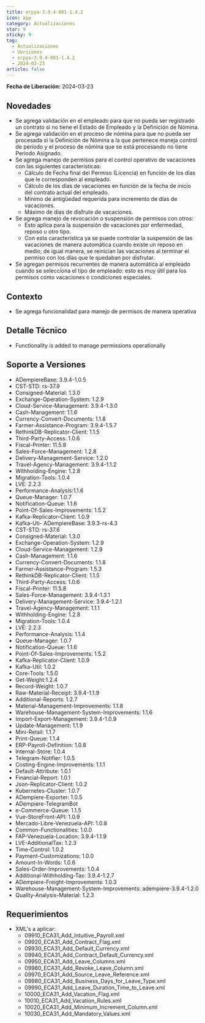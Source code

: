 ```yaml
---
title: erpya-3.9.4-001-1.4.2
icon: app
category: Actualizaciones
star: 9
sticky: 9
tag:
  - Actualizaciones
  - Versiones
  - erpya-3.9.4-001-1.4.2
  - 2024-03-23
article: false
---
```


**Fecha de Liberación:** 2024-03-23

## Novedades

- Se agrega validación en el empleado para que no pueda ser registrado un contrato si no tiene el Estado de Empleado y la Definición de Nómina.
- Se agrega validación en el proceso de nómina para que no pueda ser procesada si la Definición de Nómina a la que pertenece maneja control de período y el proceso de nómina que se está procesando no tiene Período Asignado.
- Se agrega manejo de permisos para el control operativo de vacaciones con las siguientes características:
  - Cálculo de Fecha final del Permiso (Licencia) en función de los días que le corresponden al empleado.
  - Cálculo de los días de vacaciones en función de la fecha de inicio del contrato actual del empleado.
  - Mínimo de antigüedad requerida para incremento de días de vacaciones.
  - Máximo de días de disfrute de vacaciones.
- Se agrega manejo de revocación o suspensión de permisos con otros:
  - Esto aplica para la suspensión de vacaciones por enfermedad, reposo u otro tipo.
  - Con esta característica ya se puede controlar la suspensión de las vacaciones de manera automática cuando existe un reposo en medio; de igual manera, se reinician las vacaciones al terminar el permiso con los días que le quedaban por disfrutar.
- Se agregan permisos recurrentes de manera automática al empleado cuando se selecciona el tipo de empleado: esto es muy útil para los permisos como vacaciones o condiciones especiales.

## Contexto

- Se agrega funcionalidad para manejo de permisos de manera operativa

## Detalle Técnico

- Functionality is added to manage permissions operationally

## Soporte a Versiones

- ADempiereBase: 3.9.4-1.0.5
- CST-STD: rs-37.9
- Consigned-Material: 1.3.0
- Exchange-Operation-System: 1.2.9
- Cloud-Service-Management: 3.9.4-1.3.0
- Cash-Management: 1.1.6
- Currency-Convert-Documents: 1.1.8
- Farmer-Assistance-Program: 3.9.4-1.5.7
- RethinkDB-Replicator-Client: 1.1.5
- Third-Party-Access: 1.0.6
- Fiscal-Printer: 11.5.8
- Sales-Force-Management: 1.2.8
- Delivery-Management-Service: 1.2.0
- Travel-Agency-Management: 3.9.4-1.1.2
- Withholding-Engine: 1.2.8
- Migration-Tools: 1.0.4
- LVE: 2.2.3
- Performance-Analysis:1.1.6
- Queue-Manager: 1.0.7
- Notification-Queue: 1.1.6
- Point-Of-Sales-Improvements: 1.5.2
- Kafka-Replicator-Client: 1.0.9
- Kafka-Uti- ADempiereBase: 3.9.3-rs-4.3
- CST-STD: rs-37.6
- Consigned-Material: 1.3.0
- Exchange-Operation-System: 1.2.9
- Cloud-Service-Management: 1.2.9
- Cash-Management: 1.1.6
- Currency-Convert-Documents: 1.1.8
- Farmer-Assistance-Program: 1.5.3
- RethinkDB-Replicator-Client: 1.1.5
- Third-Party-Access: 1.0.6
- Fiscal-Printer: 11.5.8
- Sales-Force-Management: 3.9.4-1.3.1
- Delivery-Management-Service: 3.9.4-1.2.1
- Travel-Agency-Management: 1.1.1
- Withholding-Engine: 1.2.8
- Migration-Tools: 1.0.4
- LVE: 2.2.3
- Performance-Analysis: 1.1.4
- Queue-Manager: 1.0.7
- Notification-Queue: 1.1.6
- Point-Of-Sales-Improvements: 1.5.2
- Kafka-Replicator-Client: 1.0.9
- Kafka-Util: 1.0.2
- Core-Tools: 1.5.0
- Get-Weight:1.2.4
- Record-Weight: 1.0.7
- Raw-Material-Receipt: 3.9.4-1.1.9
- Additional-Reports: 1.2.7
- Material-Management-Improvements: 1.1.8
- Warehouse-Management-System-Improvements: 1.1.6
- Import-Export-Management: 3.9.4-1.0.9
- Update-Management: 1.1.9
- Mini-Retail: 1.1.7
- Print-Queue: 1.1.4
- ERP-Payroll-Definition: 1.0.8
- Internal-Store: 1.0.4
- Telegram-Notifier: 1.0.5
- Costing-Engine-Improvements: 1.1.1
- Default-Attribute: 1.0.1
- Financial-Report: 1.0.1
- Json-Replicator-Client: 1.0.2
- Kubernetes-Cluster: 1.0.7
- ADempiere-Exporter: 1.0.5
- ADempiere-TelegramBot
- e-Commerce-Queue: 1.1.5
- Vue-StoreFront-API: 1.0.9
- Mercado-Libre-Venezuela-API: 1.0.8
- Common-Functionalities: 1.0.0
- FAP-Venezuela-Location: 3.9.4-1.1.9
- LVE-AdditionalTax: 1.2.3
- Time-Control: 1.0.2
- Payment-Customizations: 1.0.0
- Amount-In-Words: 1.0.6
- Sales-Order-Improvements: 1.0.4
- Additional-Withholding-Tax: 3.9.4-1.2.7
- ADempiere-Freight-Improvements: 1.0.3
- Warehouse-Management-System-Improvements: adempiere-3.9.4-1.2.0
- Quality-Analysis-Material: 1.2.3

## Requerimientos

- XML's a aplicar:
  - 09910_ECA31_Add_Intuitive_Payroll.xml
  - 09920_ECA31_Add_Contract_Flag.xml
  - 09930_ECA31_Add_Default_Currency.xml
  - 09940_ECA31_Add_Contract_Default_Currency.xml
  - 09950_ECA31_Add_Leave_Columns.xml
  - 09960_ECA31_Add_Revoke_Leave_Column.xml
  - 09970_ECA31_Add_Source_Leave_Reference.xml
  - 09980_ECA31_Add_Business_Days_for_Leave_Type.xml
  - 09990_ECA31_Add_Leave_Duration_Time_to_Leave.xml
  - 10000_ECA31_Add_Vacation_Flag.xml
  - 10010_ECA31_Add_Vacation_Rules.xml
  - 10020_ECA31_Add_Minimum_Increment_Column.xml
  - 10030_ECA31_Add_Mandatory_Values.xml
